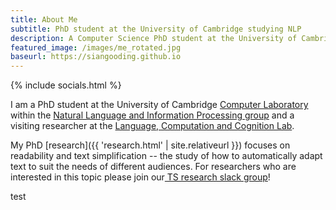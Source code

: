 ```yaml
---
title: About Me
subtitle: PhD student at the University of Cambridge studying NLP
description: A Computer Science PhD student at the University of Cambridge
featured_image: /images/me_rotated.jpg
baseurl: https://siangooding.github.io
---
```

{% include socials.html %}

I am a PhD student at the University of Cambridge <a href="https://www.cl.cam.ac.uk">Computer Laboratory</a> within the <a href="https://www.cl.cam.ac.uk/research/nl/">Natural Language and Information Processing group</a> and a visiting researcher at the <a href= "https://lacclab.github.io">Language, Computation and Cognition Lab</a>.

My PhD [research]({{ 'research.html' | site.relativeurl }}) focuses on readability and text simplification -- the study of how to automatically adapt text to suit the needs of different audiences. For researchers who are interested in this topic please join our<a href="https://join.slack.com/t/textsimplification/shared_invite/zt-9vypl5uq-M7ViTMsnFyGkcuyw_zPOAQ"> TS research slack group</a>!

test
